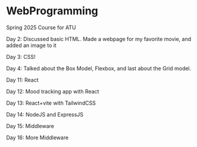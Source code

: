 # WebProgramming
Spring 2025 Course for ATU

Day 2: Discussed basic HTML. Made a webpage for my favorite movie, and added an image to it

Day 3: CSS!

Day 4: Talked about the Box Model, Flexbox, and last about the Grid model.

Day 11: React

Day 12: Mood tracking app with React

Day 13: React+vite with TailwindCSS

Day 14: NodeJS and ExpressJS

Day 15: Middleware

Day 16: More Middleware
